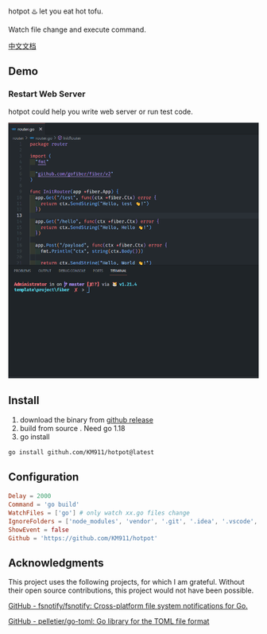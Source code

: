 hotpot  ♨️  let you eat hot tofu.

Watch file change and execute command.

[中文文档](https://github.com/KM911/hotpot/blob/main/README_zh-CN.md)

## Demo

### Restart Web Server

hotpot could help you write web server or run test code.

![demo](image/README/server.gif)

## Install

1. download the binary from [github release](https://github.com/KM911/hotpot/releases)
2. build from source . Need go 1.18
3. go install

```bash
go install githuh.com/KM911/hotpot@latest
```

## Configuration

```toml
Delay = 2000
Command = 'go build'
WatchFiles = ['go'] # only watch xx.go files change 
IgnoreFolders = ['node_modules', 'vendor', '.git', '.idea', '.vscode', 'log', 'build', 'dist', 'bin', 'public', 'target', 'output']
ShowEvent = false
Github = 'https://github.com/KM911/hotpot'
```

## Acknowledgments

This project uses the following projects, for which I am grateful. Without their open source contributions, this project would not have been possible.

[GitHub - fsnotify/fsnotify: Cross-platform file system notifications for Go.](https://github.com/fsnotify/fsnotify)

[GitHub - pelletier/go-toml: Go library for the TOML file format](https://github.com/pelletier/go-toml)

